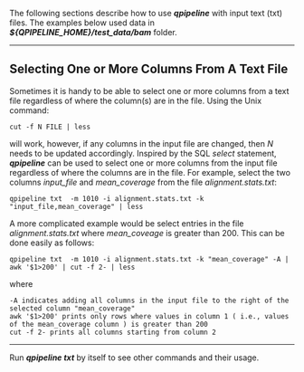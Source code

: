 

The following sections describe how to use **_qpipeline_** with input text (txt) files.  The examples below used data in **_${QPIPELINE_HOME}/test_data/bam_** folder.

---
## Selecting One or More Columns From A Text File
Sometimes it is handy to be able to select one or more columns from a text file regardless of where the column(s) are in the file. Using the Unix command:
```
cut -f N FILE | less
```
will work, however, if any columns in the input file are changed, then _N_ needs to be updated accordingly.  Inspired by the SQL _select_ statement, **_qpipeline_** can be used to select one or more columns from the input file regardless of where the columns are in the file.  For example, select the two columns _input_file_ and _mean_coverage_ from the file _alignment.stats.txt_:
```
qpipeline txt  -m 1010 -i alignment.stats.txt -k "input_file,mean_coverage" | less
```

A more complicated example would be select entries in the file _alignment.stats.txt_ where _mean_coveage_ is greater than 200.    This can be done easily as follows:
```
qpipeline txt  -m 1010 -i alignment.stats.txt -k "mean_coverage" -A | awk '$1>200' | cut -f 2- | less
```
where
```
-A indicates adding all columns in the input file to the right of the selected column "mean_coverage"
awk '$1>200' prints only rows where values in column 1 ( i.e., values of the mean_coverage column ) is greater than 200
cut -f 2- prints all columns starting from column 2
```
---

Run **_qpipeline txt_** by itself to see other commands and their usage.
